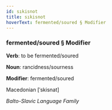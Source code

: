 ```yaml
---
id: sıkisnot
title: sıkisnot
hoverText: fermented/soured § Modifier
---
```


### fermented/soured § Modifier

**Verb**: to be fermented/soured

**Noun**: rancidness/sourness

**Modifier**: fermented/soured

Macedonian [ˈskisnat]

*Balto-Slavic Language Family*